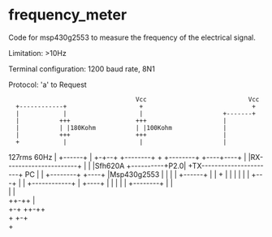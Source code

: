 frequency_meter
===============

Code for msp430g2553 to measure the frequency of the electrical signal.

Limitation: >10Hz

Terminal configuration: 1200 baud rate, 8N1

Protocol: 'a' to Request


                                       Vcc                            Vcc                            
      +------------+                    +                              +                             
      |            |                    |                      +-------+                             
      |           +++                  +++                     |                                     
      |           | |180Kohm           | |100Kohm              |                                     
      |           +++                  +++                     |                                     
      +            |                    |                      |                                     
127rms 60Hz        |        +------+    |                    +-+--+                        +--------+
      +            +--------+      +----+----+               |    |RX----------------------+        |
      |                     |Sfh620A         +----------+P2.0|    +TX----------------------+ PC     |
      |            +--------+      +----+                    |Msp430g2553                  |        |
      |            |        +------+    |                    |    +                        |        |
      |            |                    |                    |    +---+                    |        |
      +------------+                    |                    +----+   |                    |        |
                                        |                             |                    +--------+
                                        |                             |                              
                                        |                             |                              
                                      ++-++                           |                              
                                       +-+                          ++-++                            
                                        +                            +-+                             
                                                                      +                              
